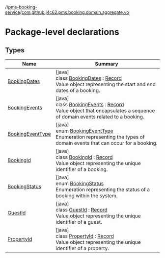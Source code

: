 //[pms-booking-service](../../index.md)/[com.github.j4c62.pms.booking.domain.aggregate.vo](index.md)

# Package-level declarations

## Types

| Name | Summary |
|---|---|
| [BookingDates](-booking-dates/index.md) | [java]<br>class [BookingDates](-booking-dates/index.md) : [Record](https://docs.oracle.com/en/java/javase/23/docs/api/java.base/java/lang/Record.html)<br>Value object representing the start and end dates of a booking. |
| [BookingEvents](-booking-events/index.md) | [java]<br>class [BookingEvents](-booking-events/index.md) : [Record](https://docs.oracle.com/en/java/javase/23/docs/api/java.base/java/lang/Record.html)<br>Value object that encapsulates a sequence of domain events related to a booking. |
| [BookingEventType](-booking-event-type/index.md) | [java]<br>enum [BookingEventType](-booking-event-type/index.md)<br>Enumeration representing the types of domain events that can occur for a booking. |
| [BookingId](-booking-id/index.md) | [java]<br>class [BookingId](-booking-id/index.md) : [Record](https://docs.oracle.com/en/java/javase/23/docs/api/java.base/java/lang/Record.html)<br>Value object representing the unique identifier of a booking. |
| [BookingStatus](-booking-status/index.md) | [java]<br>enum [BookingStatus](-booking-status/index.md)<br>Enumeration representing the status of a booking within the system. |
| [GuestId](-guest-id/index.md) | [java]<br>class [GuestId](-guest-id/index.md) : [Record](https://docs.oracle.com/en/java/javase/23/docs/api/java.base/java/lang/Record.html)<br>Value object representing the unique identifier of a guest. |
| [PropertyId](-property-id/index.md) | [java]<br>class [PropertyId](-property-id/index.md) : [Record](https://docs.oracle.com/en/java/javase/23/docs/api/java.base/java/lang/Record.html)<br>Value object representing the unique identifier of a property. |